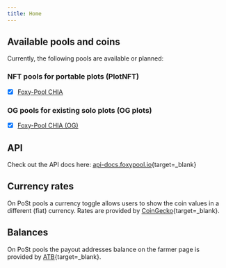 ```yaml
---
title: Home
---
```


## Available pools and coins

Currently, the following pools are available or planned:

### NFT pools for portable plots (PlotNFT)

- [x] [Foxy-Pool CHIA](pools/chia/getting-started.md)

### OG pools for existing solo plots (OG plots)

- [x] [Foxy-Pool CHIA (OG)](pools/chia-og/getting-started.md)

## API

Check out the API docs here: [api-docs.foxypool.io](https://api-docs.foxypool.io){target=_blank}

## Currency rates

On PoSt pools a currency toggle allows users to show the coin values in a different (fiat) currency. Rates are provided by [CoinGecko](https://www.coingecko.com){target=_blank}.

## Balances

On PoSt pools the payout addresses balance on the farmer page is provided by [ATB](https://alltheblocks.net){target=_blank}.
